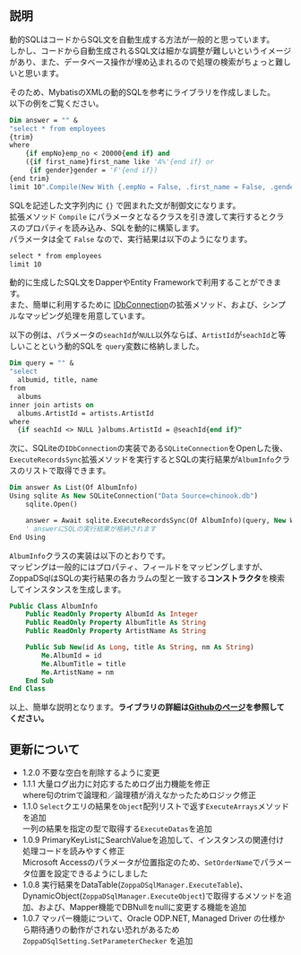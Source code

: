 ## 説明
動的SQLはコードからSQL文を自動生成する方法が一般的と思っています。  
しかし、コードから自動生成されるSQL文は細かな調整が難しいというイメージがあり、また、データベース操作が埋め込まれるので処理の検索がちょっと難しいと思います。  
 
そのため、MybatisのXMLの動的SQLを参考にライブラリを作成しました。  
以下の例をご覧ください。 
``` vb
Dim answer = "" &
"select * from employees 
{trim}
where
    {if empNo}emp_no < 20000{end if} and
    ({if first_name}first_name like 'A%'{end if} or 
     {if gender}gender = 'F'{end if})
{end trim}
limit 10".Compile(New With {.empNo = False, .first_name = False, .gender = False})
```

SQLを記述した文字列内に `{}` で囲まれた文が制御文になります。  
拡張メソッド `Compile` にパラメータとなるクラスを引き渡して実行するとクラスのプロパティを読み込み、SQLを動的に構築します。  
パラメータは全て `False` なので、実行結果は以下のようになります。 
``` vb
select * from employees 
limit 10
```
  
動的に生成したSQL文をDapperやEntity Frameworkで利用することができます。  
また、簡単に利用するために [IDbConnection](https://learn.microsoft.com/ja-jp/dotnet/api/system.data.idbconnection)の拡張メソッド、および、シンプルなマッピング処理を用意しています。  
  
以下の例は、パラメータの`seachId`が`NULL`以外ならば、`ArtistId`が`seachId`と等しいことという動的SQLを `query`変数に格納しました。
``` vb
Dim query = "" &
"select
  albumid, title, name
from
  albums
inner join artists on
  albums.ArtistId = artists.ArtistId
where
  {if seachId <> NULL }albums.ArtistId = @seachId{end if}"
```
次に、SQLiteの`IDbConnection`の実装である`SQLiteConnection`をOpenした後、`ExecuteRecordsSync`拡張メソッドを実行するとSQLの実行結果が`AlbumInfo`クラスのリストで取得できます。  
``` vb
Dim answer As List(Of AlbumInfo)
Using sqlite As New SQLiteConnection("Data Source=chinook.db")
    sqlite.Open()

    answer = Await sqlite.ExecuteRecordsSync(Of AlbumInfo)(query, New With {.seachId = 11})
    ' answerにSQLの実行結果が格納されます
End Using
```
`AlbumInfo`クラスの実装は以下のとおりです。  
マッピングは一般的にはプロパティ、フィールドをマッピングしますが、ZoppaDSqlはSQLの実行結果の各カラムの型と一致する**コンストラクタ**を検索してインスタンスを生成します。  
``` vb
Public Class AlbumInfo
    Public ReadOnly Property AlbumId As Integer
    Public ReadOnly Property AlbumTitle As String
    Public ReadOnly Property ArtistName As String

    Public Sub New(id As Long, title As String, nm As String)
        Me.AlbumId = id
        Me.AlbumTitle = title
        Me.ArtistName = nm
    End Sub
End Class
```

以上、簡単な説明となります。**ライブラリの詳細は[Githubのページ](https://github.com/zoppa-software/ZoppaDSql)を参照してください。**

## 更新について
* 1.2.0 不要な空白を削除するように変更
* 1.1.1 大量ログ出力に対応するためログ出力機能を修正  
        where句のtrimで論理和／論理積が消えなかったためロジック修正
* 1.1.0 `Select`クエリの結果を`Object`配列リストで返す`ExecuteArrays`メソッドを追加  
        一列の結果を指定の型で取得する`ExecuteDatas`を追加
* 1.0.9 PrimaryKeyListにSearchValueを追加して、インスタンスの関連付け処理コードを読みやすく修正  
        Microsoft Accessのパラメータが位置指定のため、`SetOrderName`でパラメータ位置を設定できるようにしました
* 1.0.8 実行結果をDataTable(`ZoppaDSqlManager.ExecuteTable`)、DynamicObject(`ZoppaDSqlManager.ExecuteObject`)で取得するメソッドを追加、および、Mapper機能でDBNullをnullに変更する機能を追加
* 1.0.7 マッパー機能について、Oracle ODP.NET, Managed Driver の仕様から期待通りの動作がされない恐れがあるため `ZoppaDSqlSetting.SetParameterChecker` を追加
